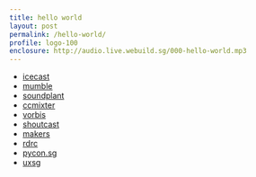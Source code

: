```yaml
---
title: hello world
layout: post
permalink: /hello-world/
profile: logo-100
enclosure: http://audio.live.webuild.sg/000-hello-world.mp3
---
```

*   [icecast][1]
*   [mumble][2]
*   [soundplant][3]
*   [ccmixter][4]
*   [vorbis][5]
*   [shoutcast][6]
*   [makers][7]
*   [rdrc][8]
*   [pycon.sg][9]
*   [uxsg][10]

 [1]: http://www.icecast.org/
 [2]: http://mumble.sourceforge.net/
 [3]: http://soundplant.org/
 [4]: http://ccmixter.org/
 [5]: http://www.vorbis.com/
 [6]: http://www.shoutcast.com/
 [7]: http://www.amazon.com/Makers-The-New-Industrial-Revolution/dp/0307720950
 [8]: http://reddotrubyconf.com/
 [9]: https://pycon.sg/
 [10]: http://www.uxsg.org/
